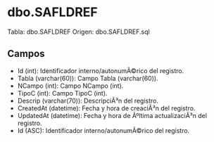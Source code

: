 ﻿# dbo.SAFLDREF

Tabla: dbo.SAFLDREF
Origen: dbo.SAFLDREF.sql

## Campos

- Id (int): Identificador interno/autonumÃ©rico del registro.
- Tabla (varchar(60)): Campo Tabla (varchar(60)).
- NCampo (int): Campo NCampo (int).
- TipoC (int): Campo TipoC (int).
- Descrip (varchar(70)): DescripciÃ³n del registro.
- CreatedAt (datetime): Fecha y hora de creaciÃ³n del registro.
- UpdatedAt (datetime): Fecha y hora de Ãºltima actualizaciÃ³n del registro.
- Id (ASC): Identificador interno/autonumÃ©rico del registro.

